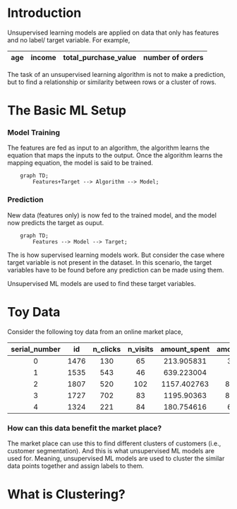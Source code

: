 # Introduction
Unsupervised learning models are applied on data that only has features and no label/ target variable. For example,

| age | income | total_purchase_value | number of orders |
| :-: | :----: | :------------------: | :--------------: |


The task of an unsupervised learning algorithm is not to make a prediction, but to find a relationship or similarity between rows or a cluster of rows.

# The Basic ML Setup

### Model Training
The features are fed as input to an algorithm, the algorithm learns the equation that maps the inputs to the output. Once the algorithm learns the mapping equation, the model is said to be trained.
```mermaid
    graph TD;
        Features+Target --> Algorithm --> Model;
```
### Prediction
New data (features only) is now fed to the trained model, and the model now predicts the target as ouput.
```mermaid
    graph TD;
        Features --> Model --> Target;
```

The is how supervised learning models work. But consider the case where target variable is not present in the dataset. In this scenario, the target variables have to be found before any prediction can be made using them.

Unsupervised ML models are used to find these target variables.

# Toy Data
Consider the following toy data from an online market place,

| serial_number |   id   | n_clicks | n_visits | amount_spent | amount_discount | days_since_registration |
| :-----------: | :----: | :------: | :------: | :----------: | :-------------: | :---------------------: |
| 0 | 1476 | 130 | 65 | 213.905831 | 31.600751 |  |
| 1 | 1535 | 543 | 46 | 639.223004 | 5.689175 |  |
| 2 | 1807 | 520 | 102 | 1157.402763 | 844.321606 |  |
| 3 | 1727 | 702 | 83 | 1195.90363 | 850.041757 |  |
| 4 | 1324 | 221 | 84 | 180.754616 | 64.283300 |  |

### How can this data benefit the market place?
The market place can use this to find different clusters of customers (i.e., customer segmentation). And this is what unsupervised ML models are used for. Meaning, unsupervised ML models are used to cluster the similar data points together and assign labels to them.

# What is Clustering?
